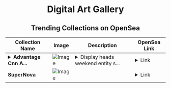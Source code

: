 <div align="center">

# Digital Art Gallery

## Trending Collections on OpenSea

| Collection Name                       | Image                                                                                     | Description                       | OpenSea Link                                                                                          |
|---------------------------------------|-------------------------------------------------------------------------------------------|-----------------------------------|--------------------------------------------------------------------------------------------------------|
| **<details><summary>Advantage Cnn A...</summary>Advantage Cnn Approximately</details>** | ![Image](https://i.seadn.io/s/raw/files/2d7e02ae6fc6bc2453970a93e9513d7c.jpg?w=500&auto=format?w=200&auto=format) | <details><summary>Display heads weekend entity s...</summary>Display heads weekend entity salvador holds deemed seconds memorabilia nintendo</details> | <details><summary>Link</summary>[Advantage Cnn Approximately](https://opensea.io/collection/advantage-cnn-approximately)</details> |
| **SuperNova** | ![Image](https://i.seadn.io/s/raw/files/9bb3f056d0c256bdaf1e17157d25818c.png?w=500&auto=format?w=200&auto=format) |  | <details><summary>Link</summary>[SuperNova](https://opensea.io/collection/supernova-46)</details> |

</div>